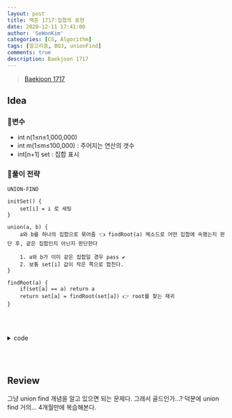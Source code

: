```yaml
---
layout: post
title: 백준 1717:집합의 표현
date: 2020-12-11 17:41:00
author: 'SeWonKim'
categories: [CS, Algorithm]
tags: [알고리즘, BOJ, unionFind]
comments: true
description: Baekjoon 1717
---
```


> [Baekjoon 1717](https://www.acmicpc.net/problem/1717)

## Idea

### 🥚변수

- int n(1≤n≤1,000,000)
- int m(1≤m≤100,000) : 주어지는 연산의 갯수
- int[n+1] set : 집합 표시

### 🍳풀이 전략

`UNION-FIND`

```
initSet() {
    set[i] = i 로 세팅
}
```

```
union(a, b) {
    a와 b를 하나의 집합으로 묶어줌 👈 findRoot(a) 메소드로 어떤 집합에 속했는지 판단 후, 같은 집합인지 아닌지 판단한다

    1. a와 b가 이미 같은 집합일 경우 pass ✔️
    2. 보통 set[i] 값이 작은 쪽으로 합친다.
}
```

```
findRoot(a) {
    if(set[a] == a) return a
    return set[a] = findRoot(set[a]) 👉 root를 찾는 재귀
}
```

&nbsp;  
&nbsp;

<details>
<summary>code</summary>
<div markdown="1">

```java
import java.io.BufferedReader;
import java.io.IOException;
import java.io.InputStreamReader;
import java.util.StringTokenizer;

public class Main {

	public static void main(String[] args) throws IOException {
		BufferedReader br = new BufferedReader(new InputStreamReader(System.in));
		StringTokenizer st = new StringTokenizer(br.readLine(), " ");

		int n = Integer.parseInt(st.nextToken());
		int m = Integer.parseInt(st.nextToken());

		int[] set = new int[n+1];
		initSet(set);

		for (int i = 0; i < m; i++) {
			st = new StringTokenizer(br.readLine(), " ");
			int x = Integer.parseInt(st.nextToken());
			int a = Integer.parseInt(st.nextToken());
			int b = Integer.parseInt(st.nextToken());

			if(x == 0) {
				union(a, b, set);
			}
			else {
				System.out.println(isSet(a, b, set));
			}
		}
	}

	private static void initSet(int[] set) {
		for (int i = 0; i < set.length; i++) {
			set[i] = i;
		}
	}

	private static void union(int a, int b, int[] set) {
		int aRoot = findRoot(a, set);
		int bRoot = findRoot(b, set);

		if(aRoot < bRoot) {
			set[bRoot] = aRoot;
		}
		else {
			set[aRoot] = bRoot;
		}
	}

	private static int findRoot(int a, int[] set) {
		if(set[a] == a)	return a;
		return set[a] = findRoot(set[a], set);
	}

	private static String isSet(int a, int b, int[] set) {
		if(findRoot(a, set) == findRoot(b, set))	return "YES";
		return "NO";
	}

}
```

</div>
</details>

&nbsp;  
&nbsp;

## Review

그냥 union find 개념을 알고 있으면 되는 문제다. 그래서 골드인가...?
덕분에 union find 거의... 4개월만에 복습해본다.

&nbsp;  
&nbsp;
